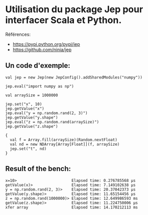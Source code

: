 Utilisation du package Jep pour interfacer Scala et Python.
===========================================================

Références:

* https://pypi.python.org/pypi/jep
* https://github.com/ninia/jep

Un code d'exemple:
------------------

    val jep = new Jep(new JepConfig().addSharedModules("numpy"))

    jep.eval("import numpy as np")

    val arraySize = 1000000

    jep.set("x", 10)
    jep.getValue("x")
    jep.eval("y = np.random.rand(2, 3)")
    jep.getValue("y.shape")
    jep.eval("z = np.random.rand(arraySize)")
    jep.getValue("z.shape")

    {
      val f = Array.fill(arraySize)(Random.nextFloat)
      val nd = new NDArray[Array[Float]](f, arraySize)
      jep.set("t", nd)
    }


Result of the bench:
--------------------

    x=10>                        Elapsed time: 0.276785568 µs
    getValue(x)>                 Elapsed time: 7.149102638 µs
    y = np.random.rand(2, 3)>    Elapsed time: 20.37042373 µs
    getValue(y.shape)>           Elapsed time: 11.65154456 µs
    z = np.random.rand(1000000)> Elapsed time: 12.649986593 ms
    getValue(z.shape)>           Elapsed time: 11.224750006 µs
    xfer array                   Elapsed time: 14.170212113 ms

